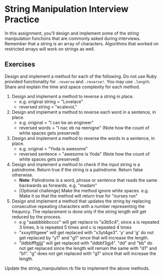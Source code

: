 # String Manipulation Interview Practice
In this assignment, you'll design and implement some of the string manipulation functions that are commonly asked during interviews.
Remember that a string is an array of characters. Algorithms that worked on restricted arrays will work on strings as well.

## Exercises
Design and implement a method for each of the following. Do not use Ruby provided functionality for `.reverse` and `.reverse!`. You may use `.length`. Share and explain the time and space complexity for each method.
1. Design and implement a method to reverse a string in place. 
   - e.g. original string = "Lovelace"
   - reversed string = "ecalevoL"
2. Design and implement a method to reverse each word in a sentence, in place. 
   - e.g. original = "I can be an  engineer"
   - reversed words = "I nac eb na  reenigne" (Note how the count of white spaces gets preserved)
3. Design and implement a method to reverse the words in a sentence, in place.
   - e.g. original = "Yoda  is   awesome"
   - reversed sentence = "awesome   is  Yoda" (Note how the count of white spaces gets preserved)
4. Design and implement a method to check if the input string is a palindrome. Return true if the string is a palindrome. Return false otherwise.
   - **Note**: Palindrome is a word, phrase or sentence that reads the same backwards as forwards. e.g. "madam"
   - [Optional challenge] Make the method ignore white spaces. e.g. Make it so that the method will return true for "nurses run"
5. Design and implement a method that updates the string by replacing consecutive repeating characters with a number representing the frequncy. The replacement is done only if the string length will get reduced by the process.
   - e.g "aaabbbbbcccc" will get replace to "a3b5c4", since a is repeated 3 times, b is repeated 5 times and c is repeated 4 times
   - "xxxyttttgeee" will get replaced with "x3yt4ge3". 'y' and 'g' do not get replaced by "y1" and "g1" since that will increase the length.
   - "ddbbfffgjjjj" will get replaced with "ddbbf3gj4". "dd" and "bb" do not get replaced since the length will remain the same with "d1" and "b1". "g" does not get replaced with "g1" since that will increase the length.

Update the string_manipulation.rb file to implement the above methods.
